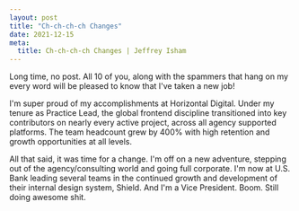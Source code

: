 ```yaml
---
layout: post
title: "Ch-ch-ch-ch Changes"
date: 2021-12-15
meta:
  title: Ch-ch-ch-ch Changes | Jeffrey Isham
---
```


<p>Long time, no post. All 10 of you, along with the spammers that hang on my every word will be pleased to know that I've taken a new job!</p>
<p>I'm super proud of my accomplishments at Horizontal Digital. Under my tenure as Practice Lead, the global frontend discipline transitioned into key contributors on nearly every active project, across all agency supported platforms. The team headcount grew by 400% with high retention and growth opportunities at all levels.</p>
<p>All that said, it was time for a change. I'm off on a new adventure, stepping out of the agency/consulting world and going full corporate. I'm now at U.S. Bank leading several teams in the continued growth and development of their internal design system, Shield. And I'm a Vice President. Boom. Still doing awesome shit.</p>
